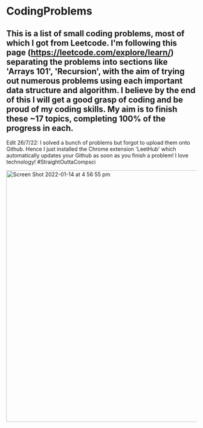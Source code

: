# CodingProblems

This is a list of small coding problems, most of which I got from Leetcode. I'm following this page (https://leetcode.com/explore/learn/) 
separating the problems into sections like 'Arrays 101', 'Recursion', with the aim of trying out numerous problems using each important data structure and algorithm.
I believe by the end of this I will get a good grasp of coding and be proud of my coding skills. My aim is to finish these ~17 topics, completing 100% of the progress in each. 
-----------------------------------------------------------
Edit 26/7/22: I solved a bunch of problems but forgot to upload them onto Github. Hence I just installed the Chrome extension 'LeetHub' which automatically updates your Github as soon as you finish a problem! I love technology! #StraightOuttaCompsci

<img width="665" alt="Screen Shot 2022-01-14 at 4 56 55 pm" src="https://user-images.githubusercontent.com/48498447/149767016-594c7d2c-978d-4000-bda4-8bef2edd25fa.png">

